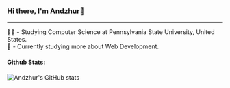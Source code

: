 ### Hi there, I'm Andzhur👋
<hr>

👨‍💻 - Studying Computer Science at Pennsylvania State University, United States.</br>
🌱 - Currently studying more about Web Development.</br>


#### Github Stats:</br>
![Andzhur's GitHub stats](https://github-readme-stats.vercel.app/api?username=andzhurt&show_icons=true&theme=radical)
<!--
**AndzhurT/andzhurT** is a ✨ _special_ ✨ repository because its `README.md` (this file) appears on your GitHub profile.

Here are some ideas to get you started:

- 🔭 I’m currently working on ...
- 🌱 I’m currently learning ...
- 👯 I’m looking to collaborate on ...
- 🤔 I’m looking for help with ...
- 💬 Ask me about ...
- 📫 How to reach me: ...
- 😄 Pronouns: ...
- ⚡ Fun fact: ...
-->
